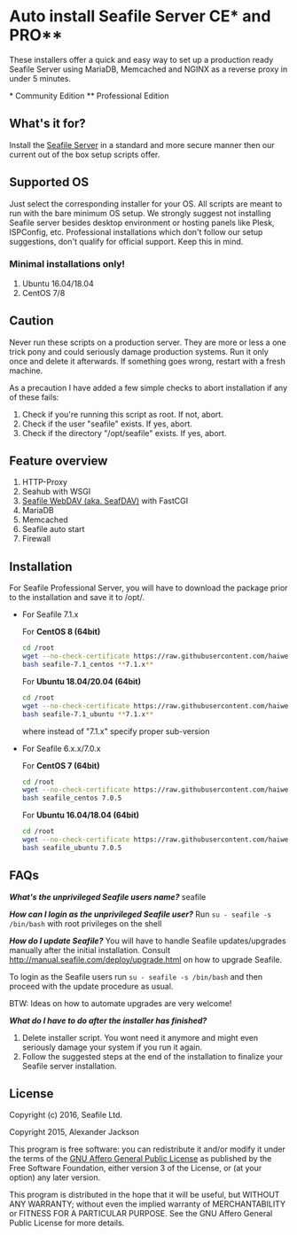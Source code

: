# Auto install Seafile Server CE* and PRO**

These installers offer a quick and easy way to set up a production ready Seafile Server using MariaDB, Memcached and NGINX as a reverse proxy in under 5 minutes.

\* Community Edition
** Professional Edition

## What's it for?

Install the [Seafile Server](http://seafile.com/en/home/) in a standard and more secure manner then our current out of the box setup scripts offer.


## Supported OS

Just select the corresponding installer for your OS. All scripts are meant to run with the bare minimum OS setup. We strongly suggest not installing Seafile server besides desktop environment or hosting panels like Plesk, ISPConfig, etc. Professional installations which don't follow our setup suggestions, don't qualify for official support. Keep this in mind.

### Minimal installations only!

1. Ubuntu 16.04/18.04
2. CentOS 7/8

## Caution
Never run these scripts on a production server. They are more or less a one trick pony and could seriously damage production systems. Run it only once and
delete it afterwards. If something goes wrong, restart with a fresh machine.

As a precaution I have added a few simple checks to abort installation if any of these fails:

1. Check if you're running this script as root. If not, abort.
2. Check if the user "seafile" exists. If yes, abort.
3. Check if the directory "/opt/seafile" exists. If yes, abort.


## Feature overview
1. HTTP-Proxy
2. Seahub with WSGI
3. [Seafile WebDAV (aka. SeafDAV)](https://download.seafile.com/published/seafile-manual/extension/webdav.md) with FastCGI
4. MariaDB
5. Memcached
6. Seafile auto start
7. Firewall


## Installation

For Seafile Professional Server, you will have to download the package prior to the installation and save it to /opt/.

- For Seafile 7.1.x

    For **CentOS 8 (64bit)**
    ```bash
    cd /root
    wget --no-check-certificate https://raw.githubusercontent.com/haiwen/seafile-server-installer/master/seafile-7.1_centos
    bash seafile-7.1_centos **7.1.x**
    ```
    
    For **Ubuntu 18.04/20.04 (64bit)**
    ```bash
    cd /root
    wget --no-check-certificate https://raw.githubusercontent.com/haiwen/seafile-server-installer/master/seafile-7.1_ubuntu
    bash seafile-7.1_ubuntu **7.1.x**
    ```
    where instead of "7.1.x" specify proper sub-version

- For Seafile 6.x.x/7.0.x

    For **CentOS 7 (64bit)**
    ```bash
    cd /root
    wget --no-check-certificate https://raw.githubusercontent.com/haiwen/seafile-server-installer/master/seafile_centos
    bash seafile_centos 7.0.5
    ```
    
    For **Ubuntu 16.04/18.04 (64bit)**
    ```bash
    cd /root
    wget --no-check-certificate https://raw.githubusercontent.com/haiwen/seafile-server-installer/master/seafile_ubuntu
    bash seafile_ubuntu 7.0.5
    ```


## FAQs

***What's the unprivileged Seafile users name?***
seafile

***How can I login as the unprivileged Seafile user?***
Run `su - seafile -s /bin/bash` with root privileges on the shell

***How do I update Seafile?***
You will have to handle Seafile updates/upgrades manually after the initial installation. Consult http://manual.seafile.com/deploy/upgrade.html on how to upgrade Seafile.

To login as the Seafile users run `su - seafile -s /bin/bash` and then proceed with the update procedure as usual.

BTW: Ideas on how to automate upgrades are very welcome!

***What do I have to do after the installer has finished?***
1. Delete installer script. You wont need it anymore and might even seriously damage your system if you run it again.
2. Follow the suggested steps at the end of the installation to finalize your Seafile server installation.

## License

Copyright (c) 2016, Seafile Ltd.

Copyright 2015, Alexander Jackson

This program is free software: you can redistribute it and/or modify
it under the terms of the [GNU Affero General Public License](http://www.gnu.org/licenses/agpl-3.0.html) as published by
the Free Software Foundation, either version 3 of the License, or
(at your option) any later version.

This program is distributed in the hope that it will be useful,
but WITHOUT ANY WARRANTY; without even the implied warranty of
MERCHANTABILITY or FITNESS FOR A PARTICULAR PURPOSE.  See the
GNU Affero General Public License for more details.
